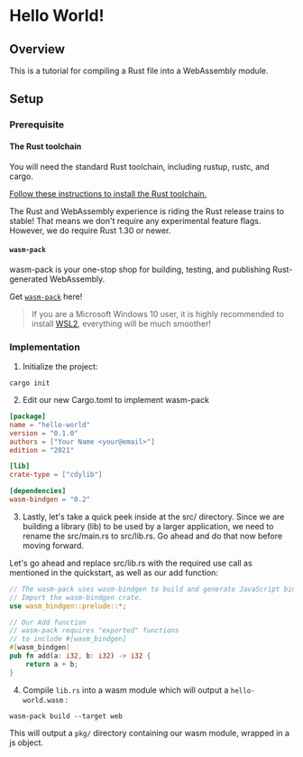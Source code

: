 # Hello World!

## Overview

This is a tutorial for compiling a Rust file into a WebAssembly module.

## Setup

### Prerequisite

#### The Rust toolchain

You will need the standard Rust toolchain, including rustup, rustc, and cargo.

[Follow these instructions to install the Rust toolchain.][1]

The Rust and WebAssembly experience is riding the Rust release trains to stable! That means we don't require any experimental feature flags. However, we do require Rust 1.30 or newer.

#### `wasm-pack`

wasm-pack is your one-stop shop for building, testing, and publishing Rust-generated WebAssembly.

Get [`wasm-pack`][2] here!

> If you are a Microsoft Windows 10 user, it is highly recommended to install [WSL2][3], everything will be much smoother!

### Implementation

1.  Initialize the project:

```shell
cargo init
```

2.  Edit our new Cargo.toml to implement wasm-pack

```toml
[package]
name = "hello-world"
version = "0.1.0"
authors = ["Your Name <your@email>"]
edition = "2021"

[lib]
crate-type = ["cdylib"]

[dependencies]
wasm-bindgen = "0.2"
```

3.  Lastly, let's take a quick peek inside at the src/ directory. Since we are building a library (lib) to be used by a larger application, we need to rename the src/main.rs to src/lib.rs. Go ahead and do that now before moving forward.

Let's go ahead and replace src/lib.rs with the required use call as mentioned in the quickstart, as well as our add function:

```rs
// The wasm-pack uses wasm-bindgen to build and generate JavaScript binding file.
// Import the wasm-bindgen crate.
use wasm_bindgen::prelude::*;

// Our Add function
// wasm-pack requires "exported" functions
// to include #[wasm_bindgen]
#[wasm_bindgen]
pub fn add(a: i32, b: i32) -> i32 {
    return a + b;
}
```

4.  Compile `lib.rs` into a wasm module which will output a `hello-world.wasm` :

```shell
wasm-pack build --target web
```

This will output a `pkg/` directory containing our wasm module, wrapped in a js object.

[1]: https://www.rust-lang.org/tools/install
[2]: https://rustwasm.github.io/wasm-pack/installer/
[3]: https://learn.microsoft.com/en-us/windows/wsl/install